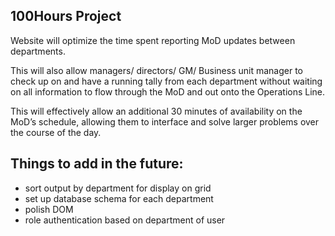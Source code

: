 <h2>100Hours Project</h2>

Website will optimize the time spent reporting MoD updates between departments.

This will also allow managers/ directors/ GM/ Business unit manager to check up on and have a running tally from each department without waiting on all information to flow through the MoD and out onto the Operations Line.

This will effectively allow an additional 30 minutes of availability on the MoD’s schedule, allowing them to interface and solve larger problems over the course of the day.


<h2>Things to add in the future:</h2>

- sort output by department for display on grid
- set up database schema for each department
- polish DOM
- role authentication based on department of user

